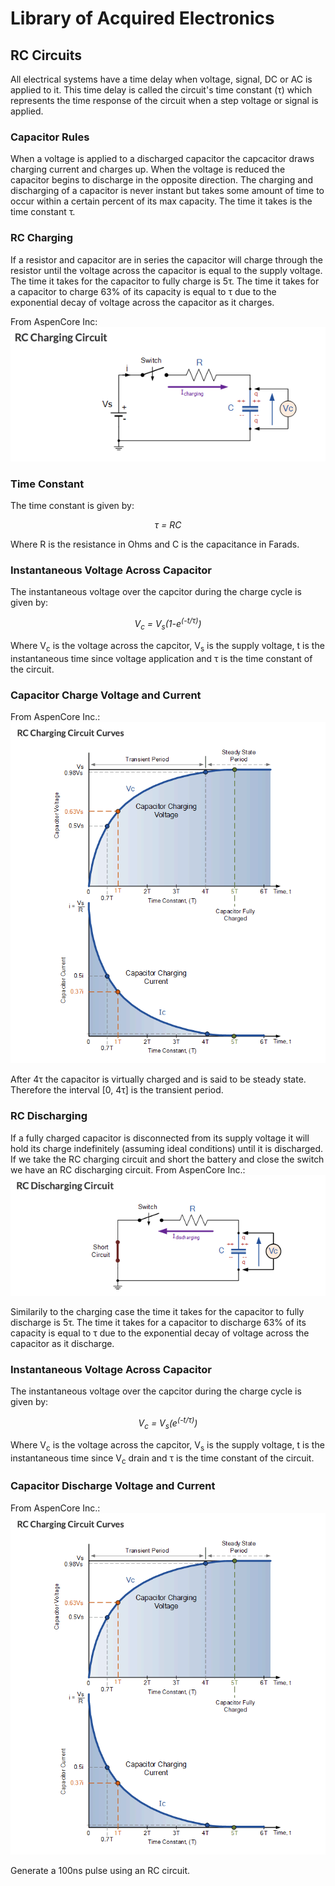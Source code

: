 # Library of Acquired Electronics

## RC Circuits

All electrical systems have a time delay when voltage, signal, DC or AC is applied to it. This time delay is called the circuit's time constant (τ) which represents the time response of the circuit when a step voltage or signal is applied.

### Capacitor Rules
When a voltage is applied to a discharged capacitor the capcacitor draws charging current and charges up. When the voltage is reduced the capacitor begins to discharge in the opposite direction. The charging and discharging of a capacitor is never instant but takes some amount of time to occur within a certain percent of its max capacity. The time it takes is the time constant τ.

### RC Charging
If a resistor and capacitor are in series the capacitor will charge through the resistor until the voltage across the capacitor is equal to the supply voltage. The time it takes for the capacitor to fully charge is 5τ. The time it takes for a capacitor to charge 63% of its capacity is equal to τ due to the exponential decay of voltage across the capacitor as it charges.

From AspenCore Inc:\
[![img](img/RC_charging.png)](https://www.electronics-tutorials.ws/rc/rc_1.html)

### Time Constant
The time constant is given by:
<p align="center">
    <i>τ = RC</i>
</p>
Where R is the resistance in Ohms and C is the capacitance in Farads.

### Instantaneous Voltage Across Capacitor
The instantaneous voltage over the capcitor during the charge cycle is given by:
<p align="center">
    <i>V<sub>c</sub> = V<sub>s</sub>(1-e<sup>(-t/τ)</sup>)</i>
</p>
Where V<sub>c</sub> is the voltage across the capcitor, V<sub>s</sub> is the supply voltage, t is the instantaneous time since voltage application and τ is the time constant of the circuit.

### Capacitor Charge Voltage and Current
From AspenCore Inc.:\
[![img](img/cap_charge.png)](https://www.electronics-tutorials.ws/rc/rc_1.html)

After 4τ the capacitor is virtually charged and is said to be steady state. Therefore the interval [0, 4τ] is the transient period.


### RC Discharging
If a fully charged capacitor is disconnected from its supply voltage it will hold its charge indefinitely (assuming ideal conditions) until it is discharged. If we take the RC charging circuit and short the battery and close the switch we have an RC discharging circuit.
From AspenCore Inc.:\
[![img](img/RC_discharging.png)](https://www.electronics-tutorials.ws/rc/rc_2.html)

Similarily to the charging case the time it takes for the capacitor to fully discharge is 5τ. The time it takes for a capacitor to discharge 63% of its capacity is equal to τ due to the exponential decay of voltage across the capacitor as it discharge.

### Instantaneous Voltage Across Capacitor
The instantaneous voltage over the capcitor during the charge cycle is given by:
<p align="center">
    <i>V<sub>c</sub> = V<sub>s</sub>(e<sup>(-t/τ)</sup>)</i>
</p>
Where V<sub>c</sub> is the voltage across the capcitor, V<sub>s</sub> is the supply voltage, t is the instantaneous time since V<sub>c</sub> drain and τ is the time constant of the circuit.

### Capacitor Discharge Voltage and Current
From AspenCore Inc.:\
[![img](img/cap_charge.png)](https://www.electronics-tutorials.ws/rc/rc_2.html)




Generate a 100ns pulse using an RC circuit.

